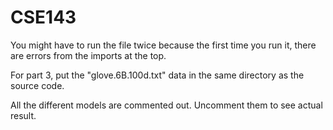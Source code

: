 # CSE143

You might have to run the file twice because the first time you run
it, there are errors from the imports at the top.

For part 3, put the "glove.6B.100d.txt" data in the same directory
as the source code.

All the different models are commented out. Uncomment them to see
actual result.